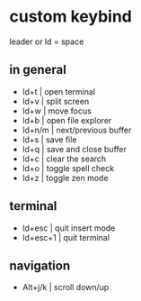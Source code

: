 
# custom keybind

leader or ld = space

## in general

- ld+t    |  open terminal
- ld+v    |  split screen
- ld+w    |  move focus
- ld+b    |  open file explorer
- ld+n/m  |  next/previous buffer
- ld+s    |  save file
- ld+q    |  save and close buffer
- ld+c    |  clear the search
- ld+o    |  toggle spell check
- ld+z    |  toggle zen mode

## terminal 

- ld+esc    | quit insert mode
- ld+esc+1  | quit terminal

## navigation
- Alt+j/k  | scroll down/up
